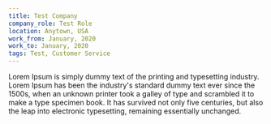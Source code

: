 ```yaml
---
title: Test Company
company_role: Test Role
location: Anytown, USA
work_from: January, 2020
work_to: January, 2020
tags: Test, Customer Service
---
```


Lorem Ipsum is simply dummy text of the printing and typesetting industry. Lorem Ipsum has been the industry's standard dummy text ever since the 1500s, when an unknown printer took a galley of type and scrambled it to make a type specimen book. It has survived not only five centuries, but also the leap into electronic typesetting, remaining essentially unchanged.
